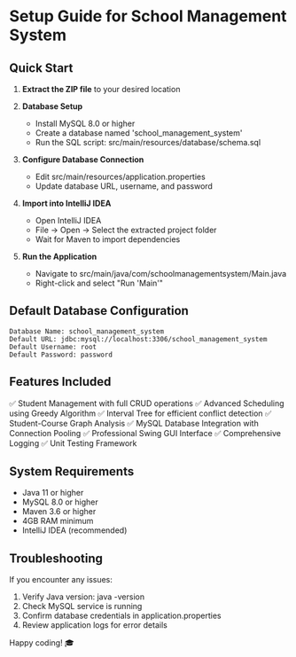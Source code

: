 # Setup Guide for School Management System

## Quick Start

1. **Extract the ZIP file** to your desired location

2. **Database Setup**
   - Install MySQL 8.0 or higher
   - Create a database named 'school_management_system'
   - Run the SQL script: src/main/resources/database/schema.sql

3. **Configure Database Connection**
   - Edit src/main/resources/application.properties
   - Update database URL, username, and password

4. **Import into IntelliJ IDEA**
   - Open IntelliJ IDEA
   - File → Open → Select the extracted project folder
   - Wait for Maven to import dependencies

5. **Run the Application**
   - Navigate to src/main/java/com/schoolmanagementsystem/Main.java
   - Right-click and select "Run 'Main'"

## Default Database Configuration

```
Database Name: school_management_system
Default URL: jdbc:mysql://localhost:3306/school_management_system
Default Username: root
Default Password: password
```

## Features Included

✅ Student Management with full CRUD operations
✅ Advanced Scheduling using Greedy Algorithm
✅ Interval Tree for efficient conflict detection
✅ Student-Course Graph Analysis
✅ MySQL Database Integration with Connection Pooling
✅ Professional Swing GUI Interface
✅ Comprehensive Logging
✅ Unit Testing Framework

## System Requirements

- Java 11 or higher
- MySQL 8.0 or higher
- Maven 3.6 or higher
- 4GB RAM minimum
- IntelliJ IDEA (recommended)

## Troubleshooting

If you encounter any issues:
1. Verify Java version: java -version
2. Check MySQL service is running
3. Confirm database credentials in application.properties
4. Review application logs for error details

Happy coding! 🎓
